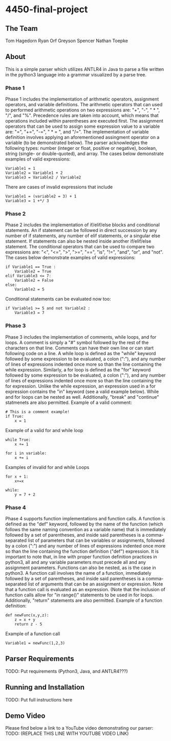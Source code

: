 # 4450-final-project
## The Team
Tom Hagedorn
Ryan Orf
Greyson Spencer
Nathan Toepke

## About
This is a simple parser which utilizes ANTLR4 in Java to parse a file written in the python3 language into a grammar visualized by a parse tree.
### Phase 1
Phase 1 includes the implementation of arithmetic operators, assignment operators, and variable definitions. The arithmetic operators that can used to performed arithmetic operations on two expressions are: "+", "-", " * ", "/", and "%". Precedence rules are taken into account, which means that operations included within parentheses are executed first. The assignment operators that can be used to assign some expression value to a variable are: "=", "+=", "-=", " * = ", and "/=". The implementation of variable definition involves applying an aforementioned assingment operator on a variable (to be demonstrated below). The parser acknowledges the following types: number (integer or float, positive or negative), boolean, string (single- or double-quoted), and array. The cases below demonstrate examples of valid expressions:
```
Variable1 = 1
Variable2 = Variable1 + 2
Variable3 = Variable2 / Variable2
```
There are cases of invalid expressions that include
```
Variable1 = (variable2 = 3) + 1
Variable3 = 1 +*/ 3
```
### Phase 2
Phase 2 includes the implementation of if/elif/else blocks and conditional statements. An if statement can be followed in direct succession by any number of if statements, any number of elif statements, or a singular else statement. If statements can also be nested inside another if/elif/else statement. The conditional operators that can be used to compare two expressions are: "<", "<=", ">", ">=", "==", "is", "!=", "and", "or", and "not". The cases below demonstrate examples of valid expressions:
```
if Variable1 == True :
    Variable2 = True
elif Variable3 <= 7:
    Variable2 = False
else:
    Variable2 = 5
```
Conditional statements can be evaluated now too:
```
if Variable1 >= 5 and not Variable2 :
    Variable3 = 7
```
### Phase 3
Phase 3 includes the implementation of comments, while loops, and for loops. A comment is simply a "#" symbol followed by the rest of the characters on that line. Comments can have their own line or can start following code on a line. A while loop is defined as the "while" keyword followed by some expression to be evaluated, a colon (":"), and any number of lines of expressions indented once more so than the line containing the while expression. Similarly, a for loop is defined as the "for" keyword followed by some expression to be evaluated, a colon (":"), and any number of lines of expressions indented once more so than the line containing the for expression. Unlike the while expression, an expression used in a for expression contains the "in" keyword (see a valid example below). While and for loops can be nested as well. Additionally, "break" and "continue" statmenets are also permitted.
Example of a valid comment:
```
# This is a comment example!
if True:
    x = 1
```
Example of a valid for and while loop
```
while True:
    x += 1

for i in variable:
    x += i
```

Examples of invalid for and while Loops
```
for x + 1:
    x+=x

while:
    y = 7 + 2
```
### Phase 4
Phase 4 supports function implementations and function calls. A function is defined as the "def" keyword, followed by the name of the function (which follows the same naming convention as a variable name) that is immediately followed by a set of parentheses, and inside said parentheses is a comma-separated list of parameters that can be variables or assignments, followed by a colon (":") and any number of lines of expressions indented once more so than the line containing the function definition ("def") expression. It is important to note that, in line with proper function definition practices in python3, all and any variable parameters must precede all and any assignment parameters. Functions can also be nested, as is the case in python3. A function call involves the name of a function, immediately followed by a set of parentheses, and inside said parentheses is a comma-separated list of arguments that can be an assignment or expression. Note that a function call is evaluated as an expression. (Note that the inclusion of function calls allow for "in range()" statements to be used in for loops. Additionally, "return" statements are also permitted.
Example of a function definition:
```
def newFunc(x,y,z):
    z = x + y
    return z - 5
```
Example of a function call
```
Variable1 = newFunc(1,2,3)
```

## Parser Requirements
TODO: Put requirements (Python3, Java, and ANTLR4???)

## Running and Installation
TODO: Put full instructions here

## Demo Video
Please find below a link to a YouTube video demonstrating our parser:
TODO: (REPLACE THIS LINE WITH YOUTUBE VIDEO LINK)
